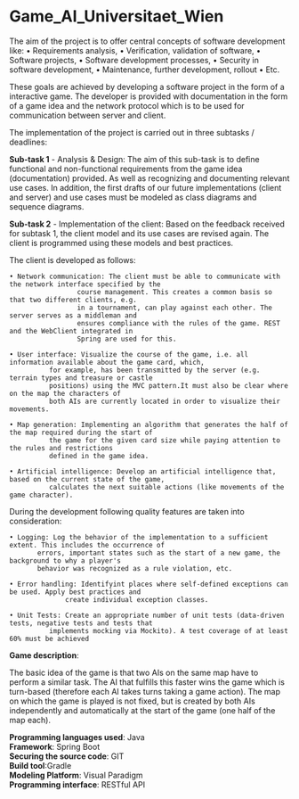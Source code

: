 # Game_AI_Universitaet_Wien


The aim of the project is to offer central concepts of software development like:
• Requirements analysis,
• Verification, validation of software,
• Software projects,
• Software development processes,
• Security in software development,
• Maintenance, further development, rollout
• Etc.


These goals are achieved by developing a software project in the form of a interactive game. The developer is provided with documentation in the form of 
a game idea and the network protocol which is to be used for communication between server and client.

The implementation of the project is carried out in three subtasks / deadlines:

**Sub-task 1** - Analysis & Design: The aim of this sub-task is to define functional and non-functional requirements 
from the game idea (documentation) provided. As well as recognizing and documenting relevant use cases. In addition, 
the first drafts of our future implementations (client and server) and use cases must be modeled as class diagrams and sequence diagrams.


**Sub-task 2** - Implementation of the client: Based on the feedback received for subtask 1, the client model and its use cases are revised again. 
The client is programmed using these models and best practices.

The client is developed as follows:

	• Network communication: The client must be able to communicate with the network interface specified by the
			         course management. This creates a common basis so that two different clients, e.g.
			         in a tournament, can play against each other. The server serves as a middleman and
			         ensures compliance with the rules of the game. REST and the WebClient integrated in
			         Spring are used for this.

	• User interface: Visualize the course of the game, i.e. all information available about the game card, which,
			  for example, has been transmitted by the server (e.g. terrain types and treasure or castle
			  positions) using the MVC pattern.It must also be clear where on the map the characters of
			  both AIs are currently located in order to visualize their movements.

	• Map generation: Implementing an algorithm that generates the half of the map required during the start of
			  the game for the given card size while paying attention to the rules and restrictions
			  defined in the game idea.

	• Artificial intelligence: Develop an artificial intelligence that, based on the current state of the game,
			  calculates the next suitable actions (like movements of the game character).

During the development following quality features are taken into consideration:

	• Logging: Log the behavior of the implementation to a sufficient extent. This includes the occurrence of
		   errors, important states such as the start of a new game, the background to why a player's
		   behavior was recognized as a rule violation, etc.

	• Error handling: Identifyint places where self-defined exceptions can be used. Apply best practices and
		          create individual exception classes.

	• Unit Tests: Create an appropriate number of unit tests (data-driven tests, negative tests and tests that
 		      implements mocking via Mockito). A test coverage of at least 60% must be achieved



**Game description**:

The basic idea of the game is that two AIs on the same map have to perform a similar task. The AI that fulfills this faster wins the game which
is turn-based (therefore each AI takes turns taking a game action). The map on which the game is played is not fixed, but is created by both AIs
independently and automatically at the start of the game (one half of the map each).


**Programming languages used**: Java <br/>
**Framework**: Spring Boot <br/>
**Securing the source code**: GIT  <br/>
**Build tool**:Gradle  <br/>
**Modeling Platform**: Visual Paradigm <br/>
**Programming interface**: RESTful API <br/>
